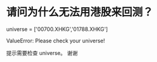 # 请问为什么无法用港股来回测？

universe = ['00700.XHKG','01788.XHKG']

ValueError: Please check your universe!

提示需要检查 universe。
谢谢
